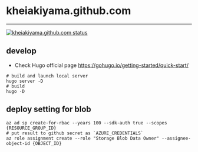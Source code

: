 # kheiakiyama.github.com
-------
<a href="https://github.com/kheiakiyama/kheiakiyama.github.com/actions"><img alt="kheiakiyama.github.com status" src="https://github.com/kheiakiyama/kheiakiyama.github.com/workflows/deploy/badge.svg"></a>


## develop
- Check Hugo official page
https://gohugo.io/getting-started/quick-start/

```
# build and launch local server
hugo server -D
# build
hugo -D
```

## deploy setting for blob

```
az ad sp create-for-rbac --years 100 --sdk-auth true --scopes {RESOURCE_GROUP_ID}
# put result to github secret as `AZURE_CREDENTIALS`
az role assignment create --role "Storage Blob Data Owner" --assignee-object-id {OBJECT_ID}
```
